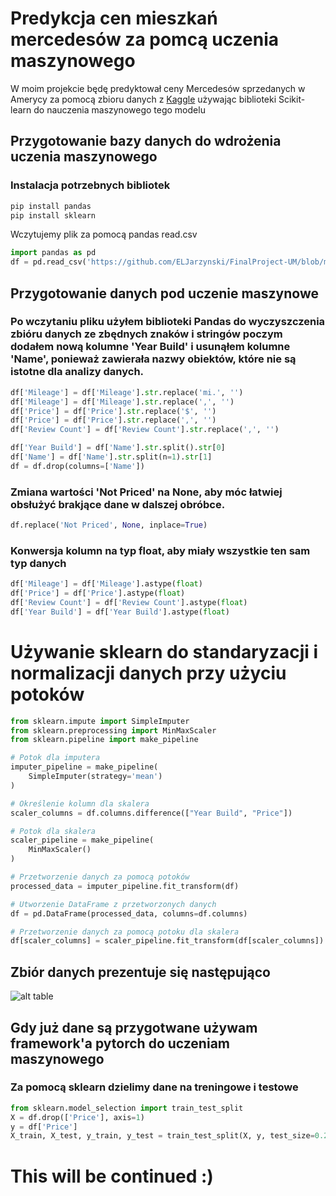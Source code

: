 # Predykcja cen mieszkań mercedesów za pomcą uczenia maszynowego
W moim projekcie będę predyktował ceny Mercedesów sprzedanych w Amerycy za pomocą zbioru danych z 
[Kaggle](https://www.kaggle.com/datasets/danishammar/usa-mercedes-benz-prices-dataset/data) 
używając biblioteki Scikit-learn do nauczenia maszynowego tego modelu
## Przygotowanie bazy danych do wdrożenia uczenia maszynowego
### Instalacja potrzebnych bibliotek
```bash
pip install pandas
pip install sklearn

```
Wczytujemy plik za pomocą pandas read.csv 
```python
import pandas as pd
df = pd.read_csv('https://github.com/ELJarzynski/FinalProject-UM/blob/master/usa_mercedes_benz_prices.csv')
```

## Przygotowanie danych pod uczenie maszynowe
### Po wczytaniu pliku użyłem biblioteki Pandas do wyczyszczenia zbióru danych ze zbędnych znaków i stringów poczym dodałem nową kolumne 'Year Build' i usunąłem kolumne 'Name', ponieważ zawierała nazwy obiektów, które nie są istotne dla analizy danych.

```python
df['Mileage'] = df['Mileage'].str.replace('mi.', '')
df['Mileage'] = df['Mileage'].str.replace(',', '')
df['Price'] = df['Price'].str.replace('$', '')
df['Price'] = df['Price'].str.replace(',', '')
df['Review Count'] = df['Review Count'].str.replace(',', '')
```
```python
df['Year Build'] = df['Name'].str.split().str[0]
df['Name'] = df['Name'].str.split(n=1).str[1]
df = df.drop(columns=['Name'])
```
### Zmiana wartości 'Not Priced' na None, aby móc łatwiej obsłużyć brakjące dane w dalszej obróbce.
```python
df.replace('Not Priced', None, inplace=True)
```
### Konwersja kolumn na typ float, aby miały wszystkie ten sam typ danych
```python
df['Mileage'] = df['Mileage'].astype(float)
df['Price'] = df['Price'].astype(float)
df['Review Count'] = df['Review Count'].astype(float)
df['Year Build'] = df['Year Build'].astype(float)
```
# Używanie sklearn do standaryzacji i normalizacji danych przy użyciu potoków
```python
from sklearn.impute import SimpleImputer
from sklearn.preprocessing import MinMaxScaler
from sklearn.pipeline import make_pipeline

# Potok dla imputera
imputer_pipeline = make_pipeline(
    SimpleImputer(strategy='mean')
)

# Określenie kolumn dla skalera
scaler_columns = df.columns.difference(["Year Build", "Price"])

# Potok dla skalera
scaler_pipeline = make_pipeline(
    MinMaxScaler()
)

# Przetworzenie danych za pomocą potoków
processed_data = imputer_pipeline.fit_transform(df)

# Utworzenie DataFrame z przetworzonych danych
df = pd.DataFrame(processed_data, columns=df.columns)

# Przetworzenie danych za pomocą potoku dla skalera
df[scaler_columns] = scaler_pipeline.fit_transform(df[scaler_columns])
```
## Zbiór danych prezentuje się następująco 
![alt table](https://github.com/ELJarzynski/FinalProject-UM/blob/master/photos/DataFrame.png)
## Gdy już dane są przygotwane używam framework'a pytorch do uczeniam maszynowego
### Za pomocą sklearn dzielimy dane na treningowe i testowe
```python
from sklearn.model_selection import train_test_split
X = df.drop(['Price'], axis=1)
y = df['Price']
X_train, X_test, y_train, y_test = train_test_split(X, y, test_size=0.2, random_state=42)
```
# This will be continued :)
